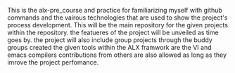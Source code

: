 This is the alx-pre_course and practice for familiarizing myself with github commands and the vairous technologies that are used to show the project's process development. This will be the main repository for the given projects within the repository.
the featueres of the project will be unveiled as time goes by.
the project will also include group projects through the buddy groups created
the given tools within the ALX framwork are the VI and emacs compilers
contributions from others are also allowed as long as they imrove the project perfomance.
